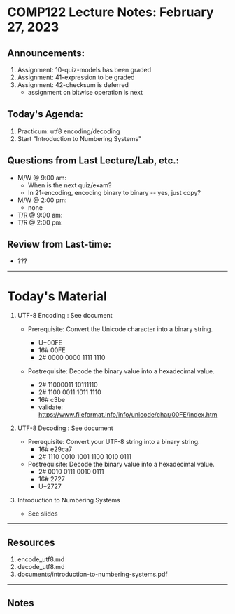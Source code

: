 # COMP122 Lecture Notes: February 27, 2023

## Announcements:
   1. Assignment: 10-quiz-models has been graded
   1. Assignment: 41-expression to be graded
   1. Assignment: 42-checksum is deferred
      - assignment on bitwise operation is next

## Today's Agenda:
   1. Practicum:  utf8 encoding/decoding
   1. Start "Introduction to Numbering Systems"

## Questions from Last Lecture/Lab, etc.:
   * M/W @ 9:00 am: 
     - When is the next quiz/exam?
     - In 21-encoding, encoding binary to binary -- yes, just copy?
   * M/W @ 2:00 pm: 
     - none
   * T/R @ 9:00 am:
   * T/R @ 2:00 pm: 

## Review from Last-time:
   - ???

---
# Today's Material

  1. UTF-8 Encoding : See document
     * Prerequisite: Convert the Unicode character into a binary string.
       - U+00FE
       - 16# 00FE
       - 2#  0000 0000 1111 1110 

     * Postrequisite: Decode the binary value into a hexadecimal value.
       - 2# 11000011 10111110
       - 2# 1100 0011 1011 1110
       - 16# c3be
       - validate: https://www.fileformat.info/info/unicode/char/00FE/index.htm

  1. UTF-8 Decoding : See document   
     * Prerequisite: Convert your UTF-8 string into a binary string.
       - 16# e29ca7
       - 2#  1110 0010 1001 1100 1010 0111 
     * Postrequisite: Decode the binary value into a hexadecimal value.
       - 2# 0010 0111 0010 0111
       - 16# 2727
       - U+2727

  1. Introduction to Numbering Systems 
     - See slides

---
## Resources

   1. encode_utf8.md
   1. decode_utf8.md
   1. documents/introduction-to-numbering-systems.pdf
   
---
## Notes
<!-- This section is for students to place their notes -->


